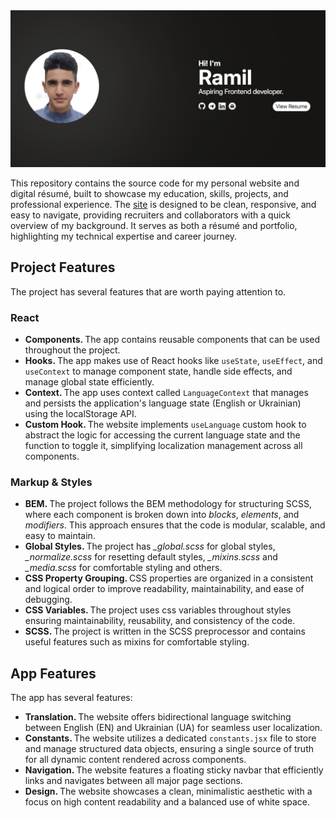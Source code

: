 <img src="assets/app.png" width="600" />
<br />

This repository contains the source code for my personal website and digital résumé, built to showcase my education, skills, projects, and professional experience. The <a target="_blank" href="https://yusuf-youth.github.io/Resume/">site</a> is designed to be clean, responsive, and easy to navigate, providing recruiters and collaborators with a quick overview of my background. It serves as both a résumé and portfolio, highlighting my technical expertise and career journey.

<h2>Project Features</h2>
The project has several features that are worth paying attention to. 
<h3>React</h3>
<ul>
  <li>
    <b>Components. </b> The app contains reusable components that can be used throughout the project.
  </li>
  <li>
    <b>Hooks. </b> The app makes use of React hooks like <code>useState</code>, <code>useEffect</code>, and <code>useContext</code> to manage component state, handle side effects, and manage global state efficiently.
  </li>
  <li>
    <b>Context. </b> The app uses context called <code>LanguageContext</code> that manages and persists the application's language state (English or Ukrainian) using the localStorage API.
  </li>
  <li>
    <b>Custom Hook. </b> The website implements <code>useLanguage</code> custom hook to abstract the logic for accessing the current language state and the function to toggle it, simplifying localization management across all components.
  </li>
</ul>

<h3>Markup & Styles</h3>
<ul>
  <li>
    <b>BEM. </b>The project follows the BEM methodology for structuring SCSS, where each component is broken down into <i>blocks</i>, <i>elements</i>, and <i>modifiers</i>. This approach ensures that the code is modular, scalable, and easy to maintain.
  </li>
  <li>
    <b>Global Styles. </b>The project has <i>_global.scss</i> for global styles, <i>_normalize.scss</i> for resetting default styles, <i>_mixins.scss</i> and <i>_media.scss</i> for comfortable styling and others.
  </li>
  <li>
    <b>CSS Property Grouping. </b> CSS properties are organized in a consistent and logical order to improve readability, maintainability, and ease of debugging.
  </li>
  <li>
    <b>CSS Variables. </b>The project uses css variables throughout styles ensuring maintainability, reusability, and consistency of the code.
  </li>
  <li>
    <b>SCSS. </b>The project is written in the SCSS preprocessor and contains useful features such as mixins for comfortable styling.
  </li>
</ul>

<h2>App Features</h2>
The app has several features:
<ul>
  <li>
    <b>Translation. </b> The website offers bidirectional language switching between English (EN) and Ukrainian (UA) for seamless user localization.
  </li>
  <li>
    <b>Constants. </b> The website utilizes a dedicated <code>constants.jsx</code> file to store and manage structured data objects, ensuring a single source of truth for all dynamic content rendered across components.
  </li>
  <li>
    <b>Navigation. </b> The website features a floating sticky navbar that efficiently links and navigates between all major page sections.
  </li>
  <li>
    <b>Design. </b> The website showcases a clean, minimalistic aesthetic with a focus on high content readability and a balanced use of white space.
  </li>
</ul>
